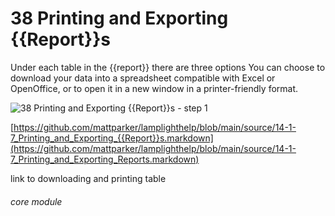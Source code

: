 # 38 Printing and Exporting {{Report}}s


Under each table in the {{report}} there are three options
You can choose to download your data into a spreadsheet compatible with Excel or OpenOffice, or to open it in a new window in a printer-friendly format.

![38 Printing and Exporting {{Report}}s - step 1](38_Printing_and_Exporting_Reports_im_1.png)

[https://github.com/mattparker/lamplighthelp/blob/main/source/14-1-7_Printing_and_Exporting_{{Report}}s.markdown](https://github.com/mattparker/lamplighthelp/blob/main/source/14-1-7_Printing_and_Exporting_Reports.markdown)

link to downloading and printing table

###### core module